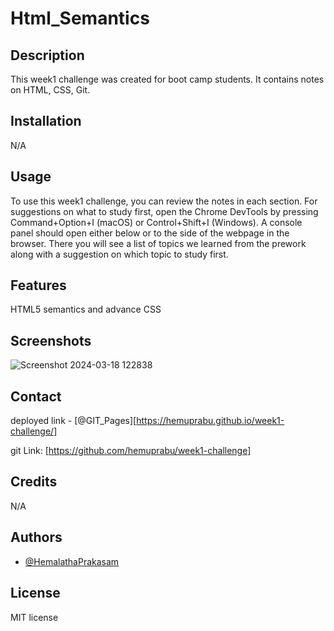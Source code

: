 # Html_Semantics
## Description

This week1 challenge was created for boot camp students. It contains notes on HTML, CSS, Git.

## Installation

N/A

## Usage

 To use this week1 challenge, you can review the notes in each section. For suggestions on what to study first, open the Chrome DevTools by pressing Command+Option+I (macOS) or Control+Shift+I (Windows). A console panel should open either below or to the side of the webpage in the browser. There you will see a list of topics we learned from the prework along with a suggestion on which topic to study first.

## Features
HTML5 semantics and advance CSS
## Screenshots
![Screenshot 2024-03-18 122838](https://github.com/hemuprabu/week1-challenge/assets/108079829/e49499ef-ea43-46b0-93c0-df6be438d061)

## Contact

deployed link - [@GIT_Pages][https://hemuprabu.github.io/week1-challenge/]

git Link: [https://github.com/hemuprabu/week1-challenge]
## Credits

N/A

## Authors

- [@HemalathaPrakasam](https://github.com/hemuprabu)

## License

 MIT license
